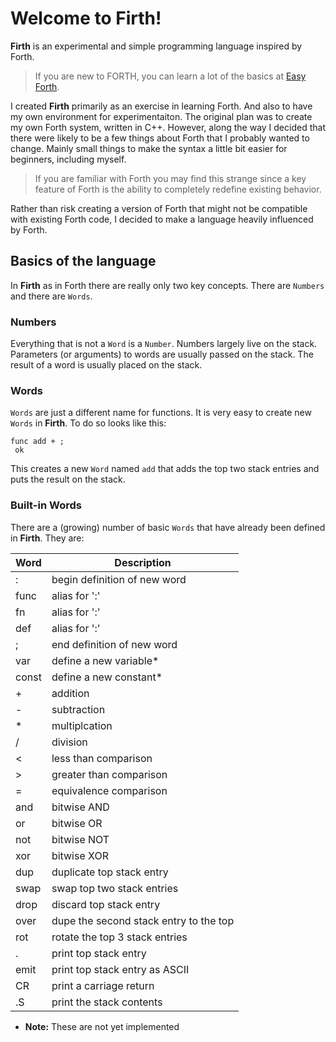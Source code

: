 # Welcome to Firth!
**Firth** is an experimental and simple programming language inspired by Forth.

> If you are new to FORTH, you can learn a lot of the basics at 
> [Easy Forth](https://skilldrick.github.io/easyforth/).

I created **Firth** primarily as an exercise in learning Forth. And also to have 
my own environment for experimentaiton. The original plan was to create my 
own Forth system, written in C++. However, along the way I decided that there 
were likely to be a few things about Forth that I probably wanted to change. 
Mainly small things to make the syntax a little bit easier for beginners, 
including myself.

> If you are familiar with Forth you may find this strange since a key feature 
> of Forth is the ability to completely redefine existing behavior.

Rather than risk creating a version of Forth that might not be compatible with 
existing Forth code, I decided to make a language heavily influenced by Forth.

## Basics of the language

In **Firth** as in Forth there are really only two key concepts. There are `Numbers` 
and there are `Words`.

### Numbers

Everything that is not a `Word` is a `Number`. Numbers largely live on the stack. 
Parameters (or arguments) to words are usually passed on the stack. The result of 
a word is usually placed on the stack.

### Words

`Words` are just a different name for functions. It is very easy to create new 
`Words` in **Firth**. To do so looks like this:

```Forth
func add + ;
 ok
```

This creates a new `Word` named `add` that adds the top two stack entries and
puts the result on the stack.

### Built-in Words

There are a (growing) number of basic `Words` that have already been defined in **Firth**. 
They are:

Word | Description
---- | -----------
: | begin definition of new word
func | alias for ':'
fn | alias for ':'
def | alias for ':'
; | end definition of new word
var | define a new variable*
const | define a new constant*
\+ | addition
\- | subtraction
\* | multiplcation
/ | division
< | less than comparison
\> | greater than comparison
= | equivalence comparison
and | bitwise AND
or | bitwise OR
not | bitwise NOT
xor | bitwise XOR
dup | duplicate top stack entry
swap | swap top two stack entries
drop | discard top stack entry
over | dupe the second stack entry to the top
rot | rotate the top 3 stack entries
\. | print top stack entry
emit | print top stack entry as ASCII
CR | print a carriage return
\.S | print the stack contents

* **Note:** These are not yet implemented